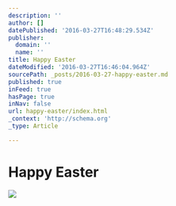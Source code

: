 ```yaml
---
description: ''
author: []
datePublished: '2016-03-27T16:48:29.534Z'
publisher:
  domain: ''
  name: ''
title: Happy Easter
dateModified: '2016-03-27T16:46:04.964Z'
sourcePath: _posts/2016-03-27-happy-easter.md
published: true
inFeed: true
hasPage: true
inNav: false
url: happy-easter/index.html
_context: 'http://schema.org'
_type: Article

---
```

# Happy Easter
![](https://the-grid-user-content.s3-us-west-2.amazonaws.com/0088c0cc-152d-4db2-b41a-85b2777e9ccc.png)